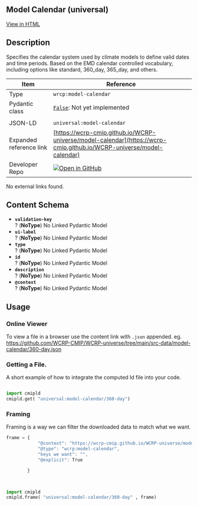

<section id="description">

# Model Calendar  (universal)

[View in HTML](https://wcrp-cmip.github.io/WCRP-universe/model-calendar/model-calendar)

## Description
Specifies the calendar system used by climate models to define valid dates and time periods. Based on the EMD calendar controlled vocabulary, including options like standard, 360_day, 365_day, and others.


</section>



<section id="info">


| Item | Reference |
| --- | --- |
| Type | `wrcp:model-calendar` |
| Pydantic class | [`False`](https://github.com/ESGF/esgf-vocab/blob/main/src/esgvoc/api/data_descriptors/False.py):  Not yet implemented |
| | |
| JSON-LD | `universal:model-calendar` |
| Expanded reference link | [https://wcrp-cmip.github.io/WCRP-universe/model-calendar](https://wcrp-cmip.github.io/WCRP-universe/model-calendar) |
| Developer Repo | [![Open in GitHub](https://img.shields.io/badge/Open-GitHub-blue?logo=github&style=flat-square)](https://github.com/WCRP-CMIP/WCRP-universe/tree/main/src-data/model-calendar) |


</section>
    No external links found. 
<section id="schema">

## Content Schema

- **`validation-key`**  
  ? (**NoType**)
  No Linked Pydantic Model 
- **`ui-label`**  
  ? (**NoType**)
  No Linked Pydantic Model 
- **`type`**  
  ? (**NoType**)
  No Linked Pydantic Model 
- **`id`**  
  ? (**NoType**)
  No Linked Pydantic Model 
- **`description`**  
  ? (**NoType**)
  No Linked Pydantic Model 
- **`@context`**  
  ? (**NoType**)
  No Linked Pydantic Model 





</section>   

<section id="usage">

## Usage

### Online Viewer 
To view a file in a browser use the content link with `.json` appended. 
eg. https://github.com/WCRP-CMIP/WCRP-universe/tree/main/src-data/model-calendar/360-day.json

### Getting a File. 

A short example of how to integrate the computed ld file into your code. 

```python

import cmipld
cmipld.get( "universal:model-calendar/360-day")

```

### Framing
Framing is a way we can filter the downloaded data to match what we want. 
```js
frame = {
            "@context": "https://wcrp-cmip.github.io/WCRP-universe/model-calendar/_context_",
            "@type": "wcrp:model-calendar",
            "keys we want": "",
            "@explicit": True

        }
        
```

```python

import cmipld
cmipld.frame( "universal:model-calendar/360-day" , frame)

```
</section>

    